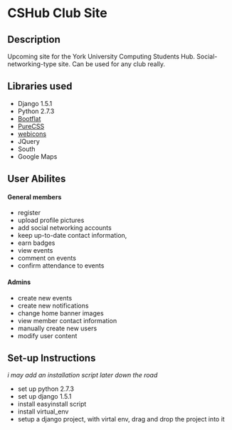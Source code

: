 CSHub Club Site
==========

## Description
Upcoming site for the York University Computing Students Hub. Social-networking-type site. Can be used for any club really. 

## Libraries used
* Django 1.5.1
* Python 2.7.3
* [Bootflat](http://github.com/flathemes/bootflat)
* [PureCSS](http://purecss.io/)
* [webicons](github.com/adamfairhead/webicons)
* JQuery
* South
* Google Maps

## User Abilites
#### General members
* register 
* upload profile pictures
* add social networking accounts 
* keep up-to-date contact information, 
* earn badges
* view events
* comment on events
* confirm attendance to events

#### Admins
* create new events
* create new notifications
* change home banner images
* view member contact information 
* manually create new users
* modify user content

## Set-up Instructions
*i may add an installation script later down the road*
* set up python 2.7.3
* set up django 1.5.1
* install easyinstall script
* install virtual_env
* setup a django project, with virtal env, drag and drop the project into it

  
